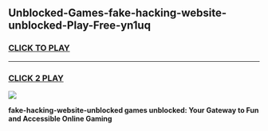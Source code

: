 
## Unblocked-Games-fake-hacking-website-unblocked-Play-Free-yn1uq
<h3>
<a href="https://premium76.site?title=fake-hacking-website-unblocked&ref=18A1">CLICK TO PLAY</a></h3>
<hr>

<h3>
<a href="https://premium76.site?title=fake-hacking-website-unblocked&ref=18A1">CLICK 2 PLAY</a>
  
</h3>

<a href="https://premium76.site?title=fake-hacking-website-unblocked&ref=18A1"><img src="https://clearcache.store/games.png"></a>


**fake-hacking-website-unblocked games unblocked: Your Gateway to Fun and Accessible Online Gaming**
